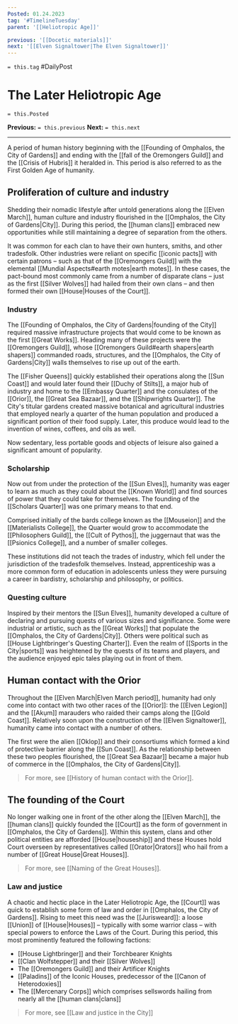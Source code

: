 ```yaml
---
Posted: 01.24.2023
tag: '#TimelineTuesday'
parent: '[[Heliotropic Age]]'

previous: '[[Docetic materials]]'
next: '[[Elven Signaltower|The Elven Signaltower]]'
---
```

`= this.tag` #DailyPost
# The Later Heliotropic Age
`= this.Posted`

**Previous:** `= this.previous`
**Next:** `= this.next`

---

A period of human history beginning with the [[Founding of Omphalos, the City of Gardens]] and ending with the [[fall of the Oremongers Guild]] and the [[Crisis of Hubris]] it heralded in. This period is also referred to as the First Golden Age of humanity.

## Proliferation of culture and industry

Shedding their nomadic lifestyle after untold generations along the [[Elven March]], human culture and industry flourished in the [[Omphalos, the City of Gardens|City]]. During this period, the [[human clans]] embraced new opportunities while still maintaining a degree of separation from the others.

It was common for each clan to have their own hunters, smiths, and other tradesfolk. Other industries were reliant on specific [[iconic pacts]] with certain patrons – such as that of the [[Oremongers Guild]] with the elemental [[Mundial Aspects#earth motes|earth motes]]. In these cases, the pact-bound most commonly came from a number of disparate clans – just as the first [[Silver Wolves]] had hailed from their own clans – and then formed their own [[House|Houses of the Court]].

### Industry

The [[Founding of Omphalos, the City of Gardens|founding of the City]] required massive infrastructure projects that would come to be known as the first [[Great Works]]. Heading many of these projects were the [[Oremongers Guild]], whose [[Oremongers Guild#earth shapers|earth shapers]] commanded roads, structures, and the [[Omphalos, the City of Gardens|City]] walls themselves to rise up out of the earth.

The [[Fisher Queens]] quickly established their operations along the [[Sun Coast]] and would later found their [[Duchy of Stilts]], a major hub of industry and home to the [[Embassy Quarter]] and the consulates of the [[Orior]], the [[Great Sea Bazaar]], and the [[Shipwrights Quarter]]. The City's titular gardens created massive botanical and agricultural industries that employed nearly a quarter of the human population and produced a significant portion of their food supply. Later, this produce would lead to the invention of wines, coffees, and oils as well.

Now sedentary, less portable goods and objects of leisure also gained a significant amount of popularity.

### Scholarship

Now out from under the protection of the [[Sun Elves]], humanity was eager to learn as much as they could about the [[Known World]] and find sources of power that they could take for themselves. The founding of the [[Scholars Quarter]] was one primary means to that end.

Comprised initially of the bards college known as the [[Mouseion]] and the [[Materialists College]], the Quarter would grow to accommodate the [[Philosophers Guild]], the [[Cult of Pythos]], the juggernaut that was the [[Psionics College]], and a number of smaller colleges.

These institutions did not teach the trades of industry, which fell under the jurisdiction of the tradesfolk themselves. Instead, apprenticeship was a more common form of education in adolescents unless they were pursuing a career in bardistry, scholarship and philosophy, or politics.

### Questing culture

Inspired by their mentors the [[Sun Elves]], humanity developed a culture of declaring and pursuing quests of various sizes and significance. Some were industrial or artistic, such as the [[Great Works]] that populate the [[Omphalos, the City of Gardens|City]]. Others were political such as [[House Lightbringer's Questing Charter]]. Even the realm of [[Sports in the City|sports]] was heightened by the quests of its teams and players, and the audience enjoyed epic tales playing out in front of them.

## Human contact with the Orior

Throughout the [[Elven March|Elven March period]], humanity had only come into contact with two other races of the [[Orior]]: the [[Elven Legion]] and the [[Akụm]] marauders who raided their camps along the [[Gold Coast]]. Relatively soon upon the construction of the [[Elven Signaltower]], humanity came into contact with a number of others.

The first were the alien [[Oklop]] and their consortiums which formed a kind of protective barrier along the [[Sun Coast]]. As the relationship between these two peoples flourished, the [[Great Sea Bazaar]] became a major hub of commerce in the [[Omphalos, the City of Gardens|City]].

> For more, see [[History of human contact with the Orior]].

## The founding of the Court

No longer walking one in front of the other along the [[Elven March]], the [[human clans]] quickly founded the [[Court]] as the form of government in [[Omphalos, the City of Gardens]]. Within this system, clans and other political entities are afforded [[House|houseship]] and these Houses hold Court overseen by representatives called [[Orator|Orators]] who hail from a number of [[Great House|Great Houses]].

> For more, see [[Naming of the Great Houses]].

### Law and justice

A chaotic and hectic place in the Later Heliotropic Age, the [[Court]] was quick to establish some form of law and order in [[Omphalos, the City of Gardens]]. Rising to meet this need was the [[Jurisweard]]: a loose [[Union]] of [[House|Houses]] – typically with some warrior class – with special powers to enforce the Laws of the Court. During this period, this most prominently featured the following factions:

- [[House Lightbringer]] and their Torchbearer Knights
- [[Clan Wolfstepper]] and their [[Silver Wolves]]
- The [[Oremongers Guild]] and their Artificer Knights
- [[Paladins]] of the Iconic Houses, predecessor of the [[Canon of Heterodoxies]]
- The [[Mercenary Corps]] which comprises sellswords hailing from nearly all the [[human clans|clans]]

> For more, see [[Law and justice in the City]]
